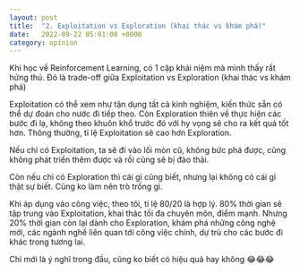 ```yaml
---
layout: post
title:  "2. Exploitation vs Exploration (khai thác vs khám phá)"
date:   2022-09-22 05:01:00 +0000
category: opinion
---
```


Khi học về Reinforcement Learning, có 1 cặp khái niệm mà mình thấy rất hứng thú. Đó là trade-off giữa Exploitation vs Exploration  (khai thác vs khám phá)

Exploitation có thể xem như tận dụng tất cả kinh nghiệm, kiến thức sẵn có thể dự đoán cho nước đi tiếp theo. Còn Exploration thiên về thực hiện các bước đi lạ, không theo khuôn khổ trước đó với hy vọng sẽ cho ra kết quả tốt hơn. Thông thường, tỉ lệ Exploitation sẽ cao hơn Exploration. 

Nếu chỉ có Exploitation, ta sẽ đi vào lối mòn cũ, không bức phá được, cũng không phát triển thêm được và rồi cũng sẽ bị đào thải. 

Còn nếu chỉ có Exploration thì cái gì cũng biết, nhưng lại không có cái gì thật sự biết. Cũng ko làm nên trò trống gì.

Khi áp dụng vào công việc, theo tôi, tỉ lệ 80/20 là hợp lý. 80% thời gian sẽ tập trung vào Exploitation, khai thác tối đa chuyên môn, điểm mạnh. Nhưng 20% thời gian còn lại dành cho Exploration, khám phá những công nghệ mới, các ngành nghề liên quan tới công việc chính, dự trù cho các bước đi khác trong tương lai.  

Chỉ mới là ý nghĩ trong đầu, cũng ko biết có hiệu quả hay không 😂😂😂